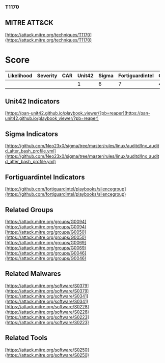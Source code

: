 
### T1170
## MITRE ATT&CK
[https://attack.mitre.org/techniques/T1170](https://attack.mitre.org/techniques/T1170)

# Score

| Likelihood | Severity | CAR | Unit42 | Sigma | Fortiguardintel | Groups | Malwares | Tools |
| ---------- | -------- | --- | ------ | ----- | --------------- | ---  | --- | --- |
 |   |   |   | 1 | 6 | 7 | 4 | 4 | 1 |



## Unit42 Indicators

[https://pan-unit42.github.io/playbook_viewer/?pb=reaper](https://pan-unit42.github.io/playbook_viewer/?pb=reaper)
[]()


## Sigma Indicators

[https://github.com/Neo23x0/sigma/tree/master/rules/linux/auditd/lnx_auditd_alter_bash_profile.yml](https://github.com/Neo23x0/sigma/tree/master/rules/linux/auditd/lnx_auditd_alter_bash_profile.yml)
[]()


## Fortiguardintel Indicators

[https://github.com/fortiguardintel/playbooks/silencegroup](https://github.com/fortiguardintel/playbooks/silencegroup)
[]()


## Related Groups

[https://attack.mitre.org/groups/G0094](https://attack.mitre.org/groups/G0094)
[https://attack.mitre.org/groups/G0050](https://attack.mitre.org/groups/G0050)
[https://attack.mitre.org/groups/G0069](https://attack.mitre.org/groups/G0069)
[https://attack.mitre.org/groups/G0046](https://attack.mitre.org/groups/G0046)
[]()


## Related Malwares

[https://attack.mitre.org/software/S0379](https://attack.mitre.org/software/S0379)
[https://attack.mitre.org/software/S0341](https://attack.mitre.org/software/S0341)
[https://attack.mitre.org/software/S0228](https://attack.mitre.org/software/S0228)
[https://attack.mitre.org/software/S0223](https://attack.mitre.org/software/S0223)
[]()


## Related Tools

[https://attack.mitre.org/software/S0250](https://attack.mitre.org/software/S0250)
[]()
